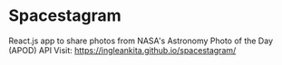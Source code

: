 # Spacestagram

React.js app to share photos from NASA's Astronomy Photo of the Day (APOD) API
Visit: https://ingleankita.github.io/spacestagram/
